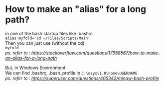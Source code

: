 # How to make an \"alias\" for a long path?
in one of the bash startup files like .bashrc  
```alias myfold='cd ~/Files/Scripts/Main'```  
Then you can just use (without the cd):  
```myfold```  
*ps. refer to : https://stackoverflow.com/questions/17958567/how-to-make-an-alias-for-a-long-path*

But, in Windows Environment  
We can find .bashrc, .bash_profile in `C:\msys\1.0\home\USERNAME`  
*ps. refer to : https://superuser.com/questions/405342/mingw-bash-profile*

